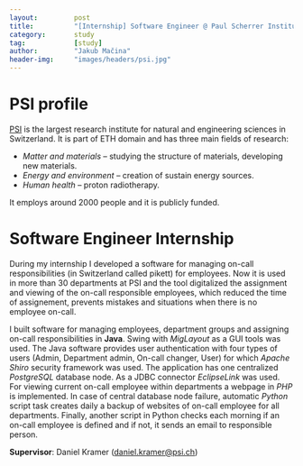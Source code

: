 ```yaml
---
layout:     	post
title:      	"[Internship] Software Engineer @ Paul Scherrer Institute"
category:		study
tag:			[study]
author:     	"Jakub Mačina"
header-img: 	"images/headers/psi.jpg"
---
```

<!--more-->

# PSI profile
[PSI](https://en.wikipedia.org/wiki/Paul_Scherrer_Institute) is the largest research institute for natural and engineering sciences in Switzerland. It is part of ETH domain and has three main fields of research:

- *Matter and materials* – studying the structure of materials, developing new materials.
- *Energy and environment* – creation of sustain energy sources.
- *Human health* – proton radiotherapy.

It employs around 2000 people and it is publicly funded.

# Software Engineer Internship 
During my internship I developed a software for managing on-call responsibilities (in Switzerland called pikett) for employees. Now it is used in more than 30 departments at PSI and the tool digitalized the assignment and viewing of the on-call responsible employees, which reduced the time of assignement, prevents mistakes and situations when there is no employee on-call. 

I built software for managing employees, department groups and assigning on-call responsibilities in **Java**. Swing with *MigLayout* as a GUI tools was used. The Java software provides user authentication with four types of users (Admin, Department admin, On-call changer, User) for which *Apache Shiro* security framework was used. The application has one centralized *PostgreSQL* database node. As a JDBC connector *EclipseLink* was used. For viewing current on-call employee within departments a webpage in *PHP* is implemented. In case of central database node failure, automatic *Python* script task creates daily a backup of websites of on-call employee for all departments. Finally, another script in Python checks each morning if an on-call employee is defined and if not, it sends an email to responsible person.

**Supervisor**: Daniel Kramer (daniel.kramer@psi.ch)